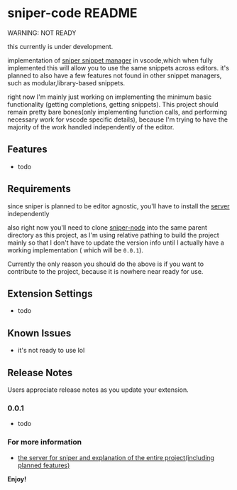 # sniper-code README

WARNING: NOT READY

this currently is under development. 

implementation of [sniper snippet manager](https://github.com/skewballfox/sniper) in vscode,which when fully implemented this will allow you to use the same snippets across editors. it's planned to also have a few features not found in other snippet managers, such as modular,library-based snippets.

right now I'm mainly just working on implementing the minimum basic functionality (getting completions, getting snippets). This project should remain pretty bare bones(only implementing function calls, and performing necessary work for vscode specific details), because I'm trying to have the majority of the work handled independently of the editor.

## Features

- todo

## Requirements

since sniper is planned to be editor agnostic, you'll have to install the [server](https://github.com/skewballfox/sniper) independently

also right now you'll need to clone [sniper-node](https://github.com/skewballfox/sniper-node) into the same parent directory as this project, as I'm using relative pathing to build the project mainly so that I don't have to update the version info until I actually have a working implementation ( which will be `0.0.1`).

Currently the only reason you should do the above is if you want to contribute to the project, because it is nowhere near ready for use.

## Extension Settings

- todo


## Known Issues

- it's not ready to use lol

## Release Notes

Users appreciate release notes as you update your extension.

### 0.0.1

- todo

### For more information

- [the server for sniper and explanation of the entire project(including planned features)](https://github.com/skewballfox/sniper)

**Enjoy!**
